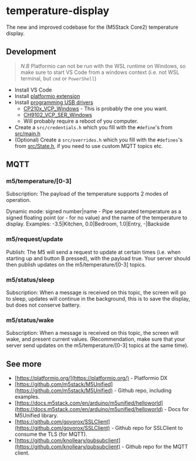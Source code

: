 # temperature-display

The new and improved codebase for the (M5Stack Core2) temperature display.

## Development

> _N.B_ Platformio can not be run with the WSL runtime on Windows, so make sure to start VS Code from a windows context (i.e. not WSL terminal, but `cmd` or `PowerShell`)

- Install VS Code
- Install [platformio extension](https://marketplace.visualstudio.com/items?itemName=platformio.platformio-ide)
- Install [programming USB drivers](https://docs.m5stack.com/en/arduino/m5core2/program)
  - [CP210x_VCP_Windows](https://m5stack.oss-cn-shenzhen.aliyuncs.com/resource/drivers/CP210x_VCP_Windows.zip) - This is probably the one you want.
  - [CH9102_VCP_SER_Windows](https://m5stack.oss-cn-shenzhen.aliyuncs.com/resource/drivers/CH9102_VCP_SER_Windows.exe)
  - Will probably require a reboot of you computer.
- Create a `src/credentials.h` which you fill with the `#define`'s from [src/main.h](./src/main.h)
- (Optional) Create a `src/overrides.h` which you fill with the `#defines`'s from [src/State.h](./src/State.h), if you need to use custom MQTT topics etc.

## MQTT
### m5/temperature/[0-3]
Subscription: The payload of the temperature supports 2 modes of operation.

Dynamic mode: signed number|name - Pipe separated temperature as a signed floating point (or - for no value) and the name of the temperature to display. Examples: -3.5|Kitchen, 0.0|Bedroom, 1.0|Entry, -|Backside

### m5/request/update
Publish: The M5 will send a request to update at certain times (i.e. when starting up and button B pressed), with the payload true. Your server should then publish updates on the m5/temperature/[0-3] topics.

### m5/status/sleep
Subscription: When a message is received on this topic, the screen will go to sleep, updates will continue in the background, this is to save the display, but does not conserve battery.

### m5/status/wake
Subscription: When a message is received on this topic, the screen will wake, and present current values. (Recommendation, make sure that your server send updates on the m5/temperature/[0-3] topics at the same time).

## See more

- [https://platformio.org/](https://platformio.org/) - Platformio DX
- [https://github.com/m5stack/M5Unified](https://github.com/m5stack/M5Unified) - Github repo, including examples.
- [https://docs.m5stack.com/en/arduino/m5unified/helloworld](https://docs.m5stack.com/en/arduino/m5unified/helloworld) - Docs for M5Unified library.
- [https://github.com/govorox/SSLClient](https://github.com/govorox/SSLClient) - Github repo for SSLClient to consume the TLS (for MQTT).
- [https://github.com/knolleary/pubsubclient](https://github.com/knolleary/pubsubclient) - Github repo for the MQTT client.
